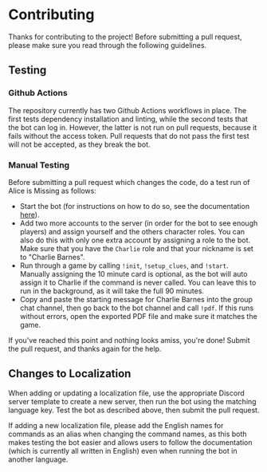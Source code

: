# Contributing

Thanks for contributing to the project! Before submitting a pull request,
please make sure you read through the following guidelines.

## Testing

### Github Actions

The repository currently has two Github Actions workflows in place. The first
tests dependency installation and linting, while the second tests that the bot
can log in. However, the latter is not run on pull requests, because it fails
without the access token. Pull requests that do not pass the first test will
not be accepted, as they break the bot.

### Manual Testing

Before submitting a pull request which changes the code, do a test run of
Alice is Missing as follows:

- Start the bot (for instructions on how to do so, see the documentation
  [here](https://white-rabbit.readthedocs.io/en/stable/user-guide/installation.html)).
- Add two more accounts to the server (in order for the bot to see enough
  players) and assign yourself and the others character roles. You can also do
  this with only one extra account by assigning a role to the bot. Make sure
  that you have the `Charlie` role and that your nickname is set to
  "Charlie Barnes".
- Run through a game by calling `!init`, `!setup_clues`, and `!start`.
  Manually assigning the 10 minute card is optional, as the bot will auto
  assign it to Charlie if the command is never called. You can leave this to
  run in the background, as it will take the full 90 minutes.
- Copy and paste the starting message for Charlie Barnes into the group chat
  channel, then go back to the bot channel and call `!pdf`. If this runs
  without errors, open the exported PDF file and make sure it matches the
  game.

If you've reached this point and nothing looks amiss, you're done! Submit the
pull request, and thanks again for the help.

## Changes to Localization

When adding or updating a localization file, use the appropriate Discord
server template to create a new server, then run the bot using the matching
language key. Test the bot as described above, then submit the pull request.

If adding a new localization file, please add the English names for commands
as an alias when changing the command names, as this both makes testing the
bot easier and allows users to follow the documentation (which is currently
all written in English) even when running the bot in another language.
